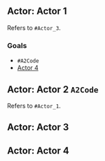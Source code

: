 ## Actor: Actor 1

Refers to `#Actor_3`.

### Goals

- `#A2Code`
- [Actor 4](#Actor_4)

## Actor: Actor 2 `A2Code`

Refers to `#Actor_1`.

## Actor: Actor 3

## Actor: Actor 4
